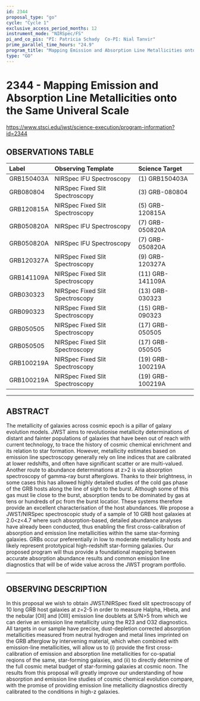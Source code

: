 ```yaml
---
id: 2344
proposal_type: "go"
cycle: "Cycle 1"
exclusive_access_period_months: 12
instrument_mode: "NIRSpec/FS"
pi_and_co_pis: "PI: Patricia Schady  Co-PI: Nial Tanvir"
prime_parallel_time_hours: "24.9"
program_title: "Mapping Emission and Absorption Line Metallicities onto the Same Univeral Scale"
type: "GO"
---
```

# 2344 - Mapping Emission and Absorption Line Metallicities onto the Same Univeral Scale
https://www.stsci.edu/jwst/science-execution/program-information?id=2344
## OBSERVATIONS TABLE
| Label        | Observing Template              | Science Target      |
| :----------- | :------------------------------ | :------------------ |
| GRB150403A   | NIRSpec IFU Spectroscopy        | (1) GRB150403A      |
| GRB080804    | NIRSpec Fixed Slit Spectroscopy | (3) GRB-080804      |
| GRB120815A   | NIRSpec Fixed Slit Spectroscopy | (5) GRB-120815A     |
| GRB050820A   | NIRSpec IFU Spectroscopy        | (7) GRB-050820A     |
| GRB050820A   | NIRSpec IFU Spectroscopy        | (7) GRB-050820A     |
| GRB120327A   | NIRSpec Fixed Slit Spectroscopy | (9) GRB-120327A     |
| GRB141109A   | NIRSpec Fixed Slit Spectroscopy | (11) GRB-141109A    |
| GRB030323    | NIRSpec Fixed Slit Spectroscopy | (13) GRB-030323     |
| GRB090323    | NIRSpec Fixed Slit Spectroscopy | (15) GRB-090323     |
| GRB050505    | NIRSpec Fixed Slit Spectroscopy | (17) GRB-050505     |
| GRB050505    | NIRSpec Fixed Slit Spectroscopy | (17) GRB-050505     |
| GRB100219A   | NIRSpec Fixed Slit Spectroscopy | (19) GRB-100219A    |
| GRB100219A   | NIRSpec Fixed Slit Spectroscopy | (19) GRB-100219A    |

---

## ABSTRACT

The metallicity of galaxies across cosmic epoch is a pillar of galaxy evolution models. JWST aims to revolutionise metallicity determinations of distant and fainter populations of galaxies that have been out of reach with current technology, to trace the history of cosmic chemical enrichment and its relation to star formation. However, metallicity estimates based on emission line spectroscopy generally rely on line indices that are calibrated at lower redshifts, and often have significant scatter or are multi-valued. Another route to abundance determinations at z>2 is via absorption spectroscopy of gamma-ray burst afterglows. Thanks to their brightness, in some cases this has allowed highly detailed studies of the cold gas phase of the GRB hosts along the line of sight to the burst. Although some of this gas must lie close to the burst, absorption tends to be dominated by gas at tens or hundreds of pc from the burst locatior. These systems therefore provide an excellent characterisation of the host abundances.
We propose a JWST/NIRSpec spectroscopic study of a sample of 10 GRB host galaxies at 2.0<z<4.7 where such absorption-based, detailed abundance analyses have already been conducted, thus enabling the first cross-calibration of absorption and emission line metallicities within the same star-forming galaxies. GRBs occur preferentially in low to moderate metallicity hosts and likely represent prototypical high-redshift star-forming galaxies. Our proposed program will thus provide a foundational mapping between accurate absorption abundance results and common emission line diagnostics that will be of wide value across the JWST program portfolio.

---

## OBSERVING DESCRIPTION

In this proposal we wish to obtain JWST/NIRSpec fixed slit spectroscopy of 10 long GRB host galaxies at z=2-5 in order to measure Halpha, Hbeta, and the nebular [OII] and [OIII] emission line doublets at S/N>5 from which we can derive an emission line metallicity using the R23 and O32 diagnostics. All targets in our sample have precise, dust-depletion corrected absorption metallicities measured from neutral hydrogen and metal lines imprinted on the GRB afterglow by intervening material, which when combined with emission-line metallicities, will allow us to (i) provide the first cross-calibration of emission and absorption line metallicities for co-spatial reqions of the same, star-forming galaxies, and (ii) to directly determine of the full cosmic metal budget of star-forming galaxies at cosmic noon. The results from this proposal will greatly improve our understanding of how absorption and emission line studies of cosmic chemical evolution compare, with the promise of providing emission line metallicity diagnostics directly calibrated to the conditions in high-z galaxies.